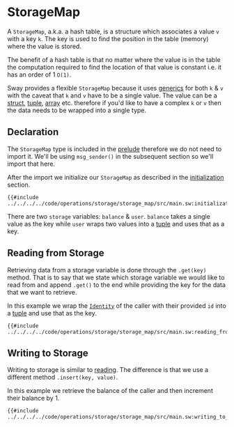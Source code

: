 # StorageMap

A `StorageMap`, a.k.a. a hash table, is a structure which associates a value `v` with a key `k`. The key is used to find the position in the table (memory) where the value is stored.

The benefit of a hash table is that no matter where the value is in the table the computation required to find the location of that value is constant i.e. it has an order of 1 `O(1)`.

Sway provides a flexible `StorageMap` because it uses [generics](../../../language/generics/index.md) for both `k` & `v` with the caveat that `k` and `v` have to be a single value. The value can be a [struct](../../../language/built-ins/structs.md), [tuple](../../../language/built-ins/tuples.md), [array](../../../language/built-ins/arrays.md) etc. therefore if you'd like to have a complex `k` or `v` then the data needs to be wrapped into a single type.

## Declaration

The `StorageMap` type is included in the [prelude](../../../misc/prelude.md) therefore we do not need to import it. We'll be using `msg_sender()` in the subsequent section so we'll import that here.

After the import we initialize our `StorageMap` as described in the [initialization](../init.md) section.

```sway
{{#include ../../../../code/operations/storage/storage_map/src/main.sw:initialization}}
```

There are two `storage` variables: `balance` & `user`. `balance` takes a single value as the key while `user` wraps two values into a [tuple](../../../language/built-ins/tuples.md) and uses that as a key.

## Reading from Storage

Retrieving data from a storage variable is done through the `.get(key)` method. That is to say that we state which storage variable we would like to read from and append `.get()` to the end while providing the key for the data that we want to retrieve.

In this example we wrap the [`Identity`](../../namespace/identity.md) of the caller with their provided `id` into a [tuple](../../../language/built-ins/tuples.md) and use that as the key.

```sway
{{#include ../../../../code/operations/storage/storage_map/src/main.sw:reading_from_storage}}
```

## Writing to Storage

Writing to storage is similar to [reading](#reading-from-storage). The difference is that we use a different method `.insert(key, value)`.

In this example we retrieve the balance of the caller and then increment their balance by 1.

```sway
{{#include ../../../../code/operations/storage/storage_map/src/main.sw:writing_to_storage}}
```
